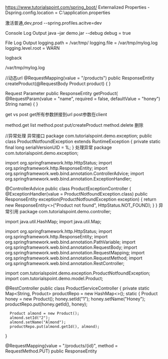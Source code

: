 https://www.tutorialspoint.com/spring_boot/
Externalized Properties
-Dspring.config.location = C:\application.properties

激活普通,dev,prod
--spring.profiles.acitve=dev

Console Log Output
java –jar demo.jar --debug
debug = true

File Log Output
logging.path = /var/tmp/
logging.file = /var/tmp/mylog.log
logging.level.root = WARN

logback
<configuration>
   <appender name = "STDOUT" class = "ch.qos.logback.core.ConsoleAppender"></appender>
   <root level = "INFO">
      <appender-ref ref = "STDOUT"/> 
   </root>
</configuration>

<?xml version = "1.0" encoding = "UTF-8"?>
<configuration>
   <appender name = "FILE" class = "ch.qos.logback.core.FileAppender">
      <File>/var/tmp/mylog.log</File>
   </appender>   
   <root level = "INFO">
      <appender-ref ref = "FILE"/>
   </root>
</configuration>



//动态url
@RequestMapping(value = "/products")
public ResponseEntity<Object> createProduct(@RequestBody Product product) {
}

Request Parameter
public ResponseEntity<Object> getProduct(
   @RequestParam(value = "name", required = false, defaultValue = "honey") String name) {
}

get vs post
get所有参数拼接到url
post参数在client


method.get   list
method.post  put/createProduct
method.delete 删除


//异常处理
异常接口
package com.tutorialspoint.demo.exception;
public class ProductNotfoundException extends RuntimeException {
   private static final long serialVersionUID = 1L;
}
处理异常
package com.tutorialspoint.demo.exception;

import org.springframework.http.HttpStatus;
import org.springframework.http.ResponseEntity;
import org.springframework.web.bind.annotation.ControllerAdvice;
import org.springframework.web.bind.annotation.ExceptionHandler;

@ControllerAdvice
public class ProductExceptionController {
   @ExceptionHandler(value = ProductNotfoundException.class)
   public ResponseEntity<Object> exception(ProductNotfoundException exception) {
      return new ResponseEntity<>("Product not found", HttpStatus.NOT_FOUND);
   }
}
异常引用
package com.tutorialspoint.demo.controller;

import java.util.HashMap;
import java.util.Map;

import org.springframework.http.HttpStatus;
import org.springframework.http.ResponseEntity;
import org.springframework.web.bind.annotation.PathVariable;
import org.springframework.web.bind.annotation.RequestBody;
import org.springframework.web.bind.annotation.RequestMapping;
import org.springframework.web.bind.annotation.RequestMethod;
import org.springframework.web.bind.annotation.RestController;

import com.tutorialspoint.demo.exception.ProductNotfoundException;
import com.tutorialspoint.demo.model.Product;

@RestController
public class ProductServiceController {
   private static Map<String, Product> productRepo = new HashMap<>();
   static {
      Product honey = new Product();
      honey.setId("1");
      honey.setName("Honey");
      productRepo.put(honey.getId(), honey);
      
      Product almond = new Product();
      almond.setId("2");
      almond.setName("Almond");
      productRepo.put(almond.getId(), almond);
   }
   
   @RequestMapping(value = "/products/{id}", method = RequestMethod.PUT)
   public ResponseEntity<Object> updateProduct(@PathVariable("id") String id, @RequestBody Product product) { 
      if(!productRepo.containsKey(id))throw new ProductNotfoundException();
      productRepo.remove(id);
      product.setId(id);
      productRepo.put(id, product);
      return new ResponseEntity<>("Product is updated successfully", HttpStatus.OK);
   }
}

拦截器
preHandle()
postHandle()
afterCompletion()
@Component
public class ProductServiceInterceptor implements HandlerInterceptor {
   @Override
   public boolean preHandle(
      HttpServletRequest request, HttpServletResponse response, Object handler) throws Exception 
	  {
      
      return true;
	}
   @Override
   public void postHandle(
      HttpServletRequest request, HttpServletResponse response, Object handler, 
      ModelAndView modelAndView) throws Exception 
	  {
	  
	  }
   
   @Override
   public void afterCompletion(HttpServletRequest request, HttpServletResponse response, 
      Object handler, Exception exception) throws Exception 
	  {
	  }
}

端口
server:port =0 随机
server.port = 1000

服务正常注册，最大可能会有120s滞后

30(首次注册 init registe) + 30(readOnlyCacheMap)+30(client fetch interval)+30(ribbon)=120
如果是在Spring Cloud环境下使用这些组件(Eureka, Ribbon)，不会有首次注册30秒延迟的问题，服务启动后会马上注册,所以从注册到发现，最多可能是90s。




服务异常下线：最大可能会有270s滞后
定时清理任务每eureka.server. evictionIntervalTimerInMs(默认60)执行一次清理任务
每次清理任务会把90秒(3个心跳周期，eureka.instance.leaseExpirationDurationInSeconds)没收到心跳的踢除，但是根据官方的说法 ，因为代码实现的bug，这个时间其实是两倍，即180秒，也就是说如果一个客户端因为网络问题或者主机问题异常下线，可能会在180秒后才剔除
读取端，因为readOnlyCacheMap以及客户端缓存的存在，可能会在30(readOnlyCacheMap)+30(client fetch interval)+30(ribbon)=90
所以极端情况最终可能会是180+90=270


hystrix
https://howtodoinjava.com/spring-cloud/spring-hystrix-circuit-breaker-tutorial/
